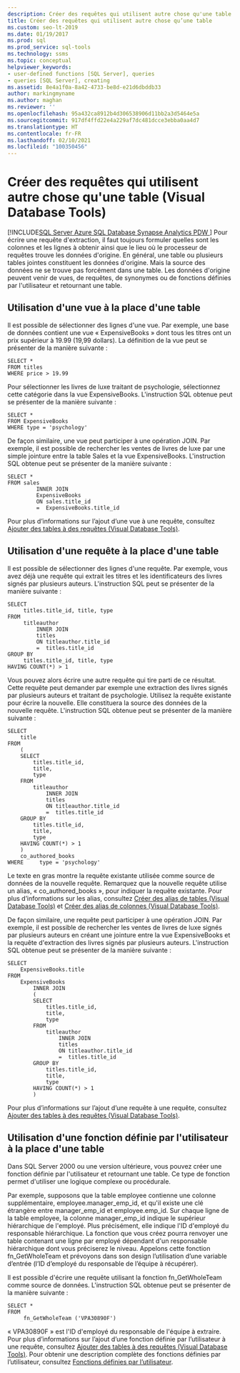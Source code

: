 ```yaml
---
description: Créer des requêtes qui utilisent autre chose qu'une table (Visual Database Tools)
title: Créer des requêtes qui utilisent autre chose qu’une table
ms.custom: seo-lt-2019
ms.date: 01/19/2017
ms.prod: sql
ms.prod_service: sql-tools
ms.technology: ssms
ms.topic: conceptual
helpviewer_keywords:
- user-defined functions [SQL Server], queries
- queries [SQL Server], creating
ms.assetid: 8e4a1f0a-8a42-4733-be8d-e21d6dbddb33
author: markingmyname
ms.author: maghan
ms.reviewer: ''
ms.openlocfilehash: 95a432ca8912b4d306538906d11bb2a3d5464e5a
ms.sourcegitcommit: 917df4ffd22e4a229af7dc481dcce3ebba0aa4d7
ms.translationtype: HT
ms.contentlocale: fr-FR
ms.lasthandoff: 02/10/2021
ms.locfileid: "100350456"
---
```

# <a name="create-queries-using-something-besides-a-table-visual-database-tools"></a>Créer des requêtes qui utilisent autre chose qu'une table (Visual Database Tools)
[!INCLUDE[SQL Server Azure SQL Database Synapse Analytics PDW ](../../includes/applies-to-version/sql-asdb-asdbmi-asa-pdw.md)]
Pour écrire une requête d'extraction, il faut toujours formuler quelles sont les colonnes et les lignes à obtenir ainsi que le lieu où le processeur de requêtes trouve les données d'origine. En général, une table ou plusieurs tables jointes constituent les données d'origine. Mais la source des données ne se trouve pas forcément dans une table. Les données d'origine peuvent venir de vues, de requêtes, de synonymes ou de fonctions définies par l'utilisateur et retournant une table.  
  
## <a name="using-a-view-in-place-of-a-table"></a>Utilisation d'une vue à la place d'une table  
Il est possible de sélectionner des lignes d'une vue. Par exemple, une base de données contient une vue « ExpensiveBooks » dont tous les titres ont un prix supérieur à 19.99 (19,99 dollars). La définition de la vue peut se présenter de la manière suivante :  
  
```  
SELECT *  
FROM titles  
WHERE price > 19.99  
```  
  
Pour sélectionner les livres de luxe traitant de psychologie, sélectionnez cette catégorie dans la vue ExpensiveBooks. L'instruction SQL obtenue peut se présenter de la manière suivante :  
  
```  
SELECT *  
FROM ExpensiveBooks  
WHERE type = 'psychology'  
```  
  
De façon similaire, une vue peut participer à une opération JOIN. Par exemple, il est possible de rechercher les ventes de livres de luxe par une simple jointure entre la table Sales et la vue ExpensiveBooks. L'instruction SQL obtenue peut se présenter de la manière suivante :  
  
```  
SELECT *  
FROM sales   
         INNER JOIN   
         ExpensiveBooks   
         ON sales.title_id   
         =  ExpensiveBooks.title_id  
```  
  
Pour plus d’informations sur l’ajout d’une vue à une requête, consultez [Ajouter des tables à des requêtes &#40;Visual Database Tools&#41;](../../ssms/visual-db-tools/add-tables-to-queries-visual-database-tools.md).  
  
## <a name="using-a-query-in-place-of-a-table"></a>Utilisation d'une requête à la place d'une table  
Il est possible de sélectionner des lignes d'une requête. Par exemple, vous avez déjà une requête qui extrait les titres et les identificateurs des livres signés par plusieurs auteurs. L'instruction SQL peut se présenter de la manière suivante :  
  
```  
SELECT   
     titles.title_id, title, type  
FROM   
     titleauthor   
         INNER JOIN  
         titles   
         ON titleauthor.title_id   
         =  titles.title_id   
GROUP BY   
     titles.title_id, title, type  
HAVING COUNT(*) > 1  
```  
  
Vous pouvez alors écrire une autre requête qui tire parti de ce résultat. Cette requête peut demander par exemple une extraction des livres signés par plusieurs auteurs et traitant de psychologie. Utilisez la requête existante pour écrire la nouvelle. Elle constituera la source des données de la nouvelle requête. L'instruction SQL obtenue peut se présenter de la manière suivante :  
  
```  
SELECT   
    title  
FROM   
    (  
    SELECT   
        titles.title_id,   
        title,   
        type  
    FROM   
        titleauthor   
            INNER JOIN  
            titles   
            ON titleauthor.title_id   
            =  titles.title_id   
    GROUP BY   
        titles.title_id,   
        title,   
        type  
    HAVING COUNT(*) > 1  
    )   
    co_authored_books  
WHERE     type = 'psychology'  
```  
  
Le texte en gras montre la requête existante utilisée comme source de données de la nouvelle requête. Remarquez que la nouvelle requête utilise un alias, « co_authored_books », pour indiquer la requête existante. Pour plus d’informations sur les alias, consultez [Créer des alias de tables &#40;Visual Database Tools&#41;](../../ssms/visual-db-tools/create-table-aliases-visual-database-tools.md) et [Créer des alias de colonnes &#40;Visual Database Tools&#41;](../../ssms/visual-db-tools/create-column-aliases-visual-database-tools.md).  
  
De façon similaire, une requête peut participer à une opération JOIN. Par exemple, il est possible de rechercher les ventes de livres de luxe signés par plusieurs auteurs en créant une jointure entre la vue ExpensiveBooks et la requête d'extraction des livres signés par plusieurs auteurs. L'instruction SQL obtenue peut se présenter de la manière suivante :  
  
```  
SELECT   
    ExpensiveBooks.title  
FROM   
    ExpensiveBooks   
        INNER JOIN  
        (  
        SELECT   
            titles.title_id,   
            title,   
            type  
        FROM   
            titleauthor   
                INNER JOIN  
                titles   
                ON titleauthor.title_id   
                =  titles.title_id   
        GROUP BY   
            titles.title_id,   
            title,   
            type  
        HAVING COUNT(*) > 1  
        )  
```  
  
Pour plus d’informations sur l’ajout d’une requête à une requête, consultez [Ajouter des tables à des requêtes &#40;Visual Database Tools&#41;](../../ssms/visual-db-tools/add-tables-to-queries-visual-database-tools.md).  
  
## <a name="using-a-user-defined-function-in-place-of-a-table"></a>Utilisation d'une fonction définie par l'utilisateur à la place d'une table  
Dans SQL Server 2000 ou une version ultérieure, vous pouvez créer une fonction définie par l'utilisateur et retournant une table. Ce type de fonction permet d'utiliser une logique complexe ou procédurale.  
  
Par exemple, supposons que la table employee contienne une colonne supplémentaire, employee.manager_emp_id, et qu'il existe une clé étrangère entre manager_emp_id et employee.emp_id. Sur chaque ligne de la table employee, la colonne manager_emp_id indique le supérieur hiérarchique de l'employé. Plus précisément, elle indique l'ID d'employé du responsable hiérarchique. La fonction que vous créez pourra renvoyer une table contenant une ligne par employé dépendant d'un responsable hiérarchique dont vous préciserez le niveau. Appelons cette fonction fn_GetWholeTeam et prévoyons dans son design l’utilisation d’une variable d’entrée (l’ID d’employé du responsable de l’équipe à récupérer).  
  
Il est possible d'écrire une requête utilisant la fonction fn_GetWholeTeam comme source de données. L'instruction SQL obtenue peut se présenter de la manière suivante :  
  
```  
SELECT *   
FROM   
     fn_GetWholeTeam ('VPA30890F')  
```  
  
« VPA30890F » est l'ID d'employé du responsable de l'équipe à extraire. Pour plus d’informations sur l’ajout d’une fonction définie par l’utilisateur à une requête, consultez [Ajouter des tables à des requêtes &#40;Visual Database Tools&#41;](../../ssms/visual-db-tools/add-tables-to-queries-visual-database-tools.md). Pour obtenir une description complète des fonctions définies par l’utilisateur, consultez [Fonctions définies par l’utilisateur](../../relational-databases/user-defined-functions/user-defined-functions.md).  
